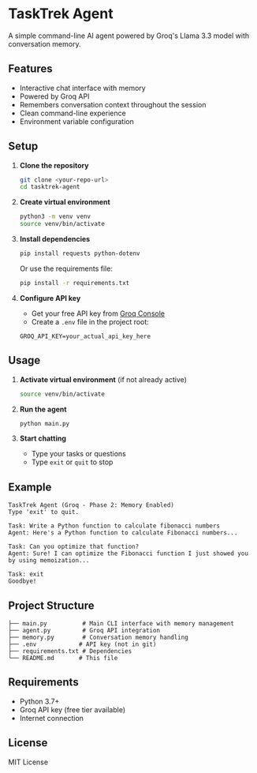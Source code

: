 # TaskTrek Agent

A simple command-line AI agent powered by Groq's Llama 3.3 model with conversation memory.

## Features

- Interactive chat interface with memory
- Powered by Groq API
- Remembers conversation context throughout the session
- Clean command-line experience
- Environment variable configuration

## Setup

1. **Clone the repository**
   ```bash
   git clone <your-repo-url>
   cd tasktrek-agent
   ```

2. **Create virtual environment**
   ```bash
   python3 -m venv venv
   source venv/bin/activate
   ```

3. **Install dependencies**
   ```bash
   pip install requests python-dotenv
   ```
   Or use the requirements file:
   ```bash
   pip install -r requirements.txt
   ```

4. **Configure API key**
   - Get your free API key from [Groq Console](https://console.groq.com/)
   - Create a `.env` file in the project root:
   ```
   GROQ_API_KEY=your_actual_api_key_here
   ```

## Usage

1. **Activate virtual environment** (if not already active)
   ```bash
   source venv/bin/activate
   ```

2. **Run the agent**
   ```bash
   python main.py
   ```

3. **Start chatting**
   - Type your tasks or questions
   - Type `exit` or `quit` to stop

## Example

```
TaskTrek Agent (Groq - Phase 2: Memory Enabled)
Type 'exit' to quit.

Task: Write a Python function to calculate fibonacci numbers
Agent: Here's a Python function to calculate Fibonacci numbers...

Task: Can you optimize that function?
Agent: Sure! I can optimize the Fibonacci function I just showed you by using memoization...

Task: exit
Goodbye!
```

## Project Structure

```
├── main.py          # Main CLI interface with memory management
├── agent.py         # Groq API integration
├── memory.py        # Conversation memory handling
├── .env            # API key (not in git)
├── requirements.txt # Dependencies
└── README.md       # This file
```

## Requirements

- Python 3.7+
- Groq API key (free tier available)
- Internet connection

## License

MIT License